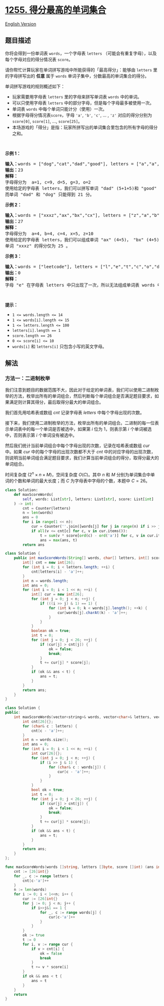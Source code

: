 # [1255. 得分最高的单词集合](https://leetcode.cn/problems/maximum-score-words-formed-by-letters)

[English Version](/solution/1200-1299/1255.Maximum%20Score%20Words%20Formed%20by%20Letters/README_EN.md)

<!-- tags:位运算,数组,字符串,动态规划,回溯,状态压缩 -->

<!-- difficulty:困难 -->

## 题目描述

<!-- 这里写题目描述 -->

<p>你将会得到一份单词表&nbsp;<code>words</code>，一个字母表&nbsp;<code>letters</code>&nbsp;（可能会有重复字母），以及每个字母对应的得分情况表&nbsp;<code>score</code>。</p>

<p>请你帮忙计算玩家在单词拼写游戏中所能获得的「最高得分」：能够由&nbsp;<code>letters</code>&nbsp;里的字母拼写出的&nbsp;<strong>任意</strong>&nbsp;属于 <code>words</code>&nbsp;单词子集中，分数最高的单词集合的得分。</p>

<p>单词拼写游戏的规则概述如下：</p>

<ul>
	<li>玩家需要用字母表&nbsp;<code>letters</code> 里的字母来拼写单词表&nbsp;<code>words</code>&nbsp;中的单词。</li>
	<li>可以只使用字母表&nbsp;<code>letters</code> 中的部分字母，但是每个字母最多被使用一次。</li>
	<li>单词表 <code>words</code>&nbsp;中每个单词只能计分（使用）一次。</li>
	<li>根据字母得分情况表<code>score</code>，字母 <code>&#39;a&#39;</code>,&nbsp;<code>&#39;b&#39;</code>,&nbsp;<code>&#39;c&#39;</code>, ... ,&nbsp;<code>&#39;z&#39;</code> 对应的得分分别为 <code>score[0]</code>, <code>score[1]</code>,&nbsp;...,&nbsp;<code>score[25]</code>。</li>
	<li>本场游戏的「得分」是指：玩家所拼写出的单词集合里包含的所有字母的得分之和。</li>
</ul>

<p>&nbsp;</p>

<p><strong>示例 1：</strong></p>

<pre><strong>输入：</strong>words = [&quot;dog&quot;,&quot;cat&quot;,&quot;dad&quot;,&quot;good&quot;], letters = [&quot;a&quot;,&quot;a&quot;,&quot;c&quot;,&quot;d&quot;,&quot;d&quot;,&quot;d&quot;,&quot;g&quot;,&quot;o&quot;,&quot;o&quot;], score = [1,0,9,5,0,0,3,0,0,0,0,0,0,0,2,0,0,0,0,0,0,0,0,0,0,0]
<strong>输出：</strong>23
<strong>解释：</strong>
字母得分为  a=1, c=9, d=5, g=3, o=2
使用给定的字母表 letters，我们可以拼写单词 &quot;dad&quot; (5+1+5)和 &quot;good&quot; (3+2+2+5)，得分为 23 。
而单词 &quot;dad&quot; 和 &quot;dog&quot; 只能得到 21 分。</pre>

<p><strong>示例 2：</strong></p>

<pre><strong>输入：</strong>words = [&quot;xxxz&quot;,&quot;ax&quot;,&quot;bx&quot;,&quot;cx&quot;], letters = [&quot;z&quot;,&quot;a&quot;,&quot;b&quot;,&quot;c&quot;,&quot;x&quot;,&quot;x&quot;,&quot;x&quot;], score = [4,4,4,0,0,0,0,0,0,0,0,0,0,0,0,0,0,0,0,0,0,0,0,5,0,10]
<strong>输出：</strong>27
<strong>解释：</strong>
字母得分为  a=4, b=4, c=4, x=5, z=10
使用给定的字母表 letters，我们可以组成单词 &quot;ax&quot; (4+5)， &quot;bx&quot; (4+5) 和 &quot;cx&quot; (4+5) ，总得分为 27 。
单词 &quot;xxxz&quot; 的得分仅为 25 。</pre>

<p><strong>示例 3：</strong></p>

<pre><strong>输入：</strong>words = [&quot;leetcode&quot;], letters = [&quot;l&quot;,&quot;e&quot;,&quot;t&quot;,&quot;c&quot;,&quot;o&quot;,&quot;d&quot;], score = [0,0,1,1,1,0,0,0,0,0,0,1,0,0,1,0,0,0,0,1,0,0,0,0,0,0]
<strong>输出：</strong>0
<strong>解释：</strong>
字母 &quot;e&quot; 在字母表 letters 中只出现了一次，所以无法组成单词表 words 中的单词。</pre>

<p>&nbsp;</p>

<p><strong>提示：</strong></p>

<ul>
	<li><code>1 &lt;= words.length &lt;= 14</code></li>
	<li><code>1 &lt;= words[i].length &lt;= 15</code></li>
	<li><code>1 &lt;= letters.length &lt;= 100</code></li>
	<li><code>letters[i].length == 1</code></li>
	<li><code>score.length ==&nbsp;26</code></li>
	<li><code>0 &lt;= score[i] &lt;= 10</code></li>
	<li><code>words[i]</code>&nbsp;和&nbsp;<code>letters[i]</code>&nbsp;只包含小写的英文字母。</li>
</ul>

## 解法

### 方法一：二进制枚举

我们注意到题目的数据范围不大，因此对于给定的单词表，我们可以使用二进制枚举的方法，枚举出所有的单词组合，然后判断每个单词组合是否满足题目要求，如果满足则计算其得分，最后取得分最大的单词组合。

我们首先用哈希表或数组 $cnt$ 记录字母表 $letters$ 中每个字母出现的次数。

接下来，我们使用二进制枚举的方法，枚举出所有的单词组合。二进制的每一位表示单词表中的每一个单词是否被选中，如果第 $i$ 位为 $1$，则表示第 $i$ 个单词被选中，否则表示第 $i$ 个单词没有被选中。

然后我们统计当前单词组合中每个字母出现的次数，记录在哈希表或数组 $cur$ 中。如果 $cur$ 中的每个字母的出现次数都不大于 $cnt$ 中的对应字母的出现次数，则说明当前单词组合满足题目要求，我们计算当前单词组合的得分，取得分最大的单词组合。

时间复杂度 $(2^n \times n \times M)$，空间复杂度 $O(C)$。其中 $n$ 和 $M$ 分别为单词集合中单词的个数和单词的最大长度；而 $C$ 为字母表中字母的个数，本题中 $C=26$。

<!-- tabs:start -->

```python
class Solution:
    def maxScoreWords(
        self, words: List[str], letters: List[str], score: List[int]
    ) -> int:
        cnt = Counter(letters)
        n = len(words)
        ans = 0
        for i in range(1 << n):
            cur = Counter(''.join([words[j] for j in range(n) if i >> j & 1]))
            if all(v <= cnt[c] for c, v in cur.items()):
                t = sum(v * score[ord(c) - ord('a')] for c, v in cur.items())
                ans = max(ans, t)
        return ans
```

```java
class Solution {
    public int maxScoreWords(String[] words, char[] letters, int[] score) {
        int[] cnt = new int[26];
        for (int i = 0; i < letters.length; ++i) {
            cnt[letters[i] - 'a']++;
        }
        int n = words.length;
        int ans = 0;
        for (int i = 0; i < 1 << n; ++i) {
            int[] cur = new int[26];
            for (int j = 0; j < n; ++j) {
                if (((i >> j) & 1) == 1) {
                    for (int k = 0; k < words[j].length(); ++k) {
                        cur[words[j].charAt(k) - 'a']++;
                    }
                }
            }
            boolean ok = true;
            int t = 0;
            for (int j = 0; j < 26; ++j) {
                if (cur[j] > cnt[j]) {
                    ok = false;
                    break;
                }
                t += cur[j] * score[j];
            }
            if (ok && ans < t) {
                ans = t;
            }
        }
        return ans;
    }
}
```

```cpp
class Solution {
public:
    int maxScoreWords(vector<string>& words, vector<char>& letters, vector<int>& score) {
        int cnt[26]{};
        for (char& c : letters) {
            cnt[c - 'a']++;
        }
        int n = words.size();
        int ans = 0;
        for (int i = 0; i < 1 << n; ++i) {
            int cur[26]{};
            for (int j = 0; j < n; ++j) {
                if (i >> j & 1) {
                    for (char& c : words[j]) {
                        cur[c - 'a']++;
                    }
                }
            }
            bool ok = true;
            int t = 0;
            for (int j = 0; j < 26; ++j) {
                if (cur[j] > cnt[j]) {
                    ok = false;
                    break;
                }
                t += cur[j] * score[j];
            }
            if (ok && ans < t) {
                ans = t;
            }
        }
        return ans;
    }
};
```

```go
func maxScoreWords(words []string, letters []byte, score []int) (ans int) {
	cnt := [26]int{}
	for _, c := range letters {
		cnt[c-'a']++
	}
	n := len(words)
	for i := 0; i < 1<<n; i++ {
		cur := [26]int{}
		for j := 0; j < n; j++ {
			if i>>j&1 == 1 {
				for _, c := range words[j] {
					cur[c-'a']++
				}
			}
		}
		ok := true
		t := 0
		for i, v := range cur {
			if v > cnt[i] {
				ok = false
				break
			}
			t += v * score[i]
		}
		if ok && ans < t {
			ans = t
		}
	}
	return
}
```

<!-- tabs:end -->

<!-- end -->
